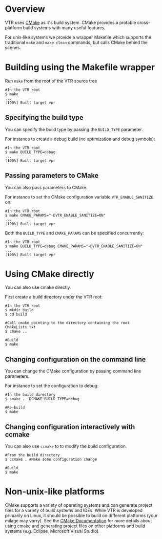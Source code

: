Overview
========
VTR uses [CMake](https://cmake.org) as it's build system.
CMake provides a protable cross-platform build systems with many useful features.

For unix-like systems we provide a wrapper Makefile which supports the traditional `make` and `make clean` commands, but calls CMake behind the scenes.

Building using the Makefile wrapper
==========================
Run `make` from the root of the VTR source tree

```shell
#In the VTR root
$ make
...
[100%] Built target vpr
```

Specifying the build type
-------------------------
You can specify the build type by passing the `BUILD_TYPE` parameter.

For instance to create a debug build (no optimization and debug symbols):

```shell
#In the VTR root
$ make BUILD_TYPE=debug
...
[100%] Built target vpr
```

Passing parameters to CMake
---------------------------
You can also pass parameters to CMake.

For instance to set the CMake configuration variable `VTR_ENABLE_SANITIZE` on:

```shell
#In the VTR root
$ make CMAKE_PARAMS="-DVTR_ENABLE_SANITIZE=ON"
...
[100%] Built target vpr
```

Both the `BUILD_TYPE` and `CMAKE_PARAMS` can be specified concurrently:
```shell
#In the VTR root
$ make BUILD_TYPE=debug CMAKE_PARAMS="-DVTR_ENABLE_SANITIZE=ON"
...
[100%] Built target vpr
```


Using CMake directly
====================
You can also use cmake directly.

First create a build directory under the VTR root:

```shell
#In the VTR root
$ mkdir build
$ cd build

#Call cmake pointing to the directory containing the root CMakeLists.txt
$ cmake ..

#Build
$ make
```

Changing configuration on the command line
------------------------------------------------
You can change the CMake configuration by passing command line parameters.

For instance to set the configuration to debug:

```shell
#In the build directory
$ cmake . -DCMAKE_BUILD_TYPE=debug

#Re-build
$ make
```

Changing configuration interactively with ccmake
------------------------------------------------
You can also use `ccmake` to to modify the build configuration.

```shell
#From the build directory
$ ccmake . #Make some configuration change

#Build
$ make
```

Non-unix-like platforms
=======================
CMake supports a variety of operating systems and can generate project files for a variety of build systems and IDEs.
While VTR is developed primarily on Linux, it should be possible to build on different platforms (your milage may varry).
See the [CMake Documentation](cmake.org) for more details about using cmake and generating project files on other platforms and build systems (e.g. Eclipse, Microsoft Visual Studio).

